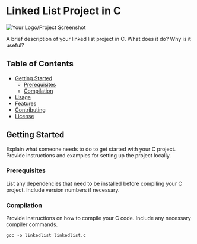 # Linked List Project in C

![Your Logo/Project Screenshot](link/to/screenshot.png)

A brief description of your linked list project in C. What does it do? Why is it useful?

## Table of Contents

- [Getting Started](#getting-started)
  - [Prerequisites](#prerequisites)
  - [Compilation](#compilation)
- [Usage](#usage)
- [Features](#features)
- [Contributing](#contributing)
- [License](#license)

## Getting Started

Explain what someone needs to do to get started with your C project. Provide instructions and examples for setting up the project locally.

### Prerequisites

List any dependencies that need to be installed before compiling your C project. Include version numbers if necessary.

### Compilation

Provide instructions on how to compile your C code. Include any necessary compiler commands.

```shell
gcc -o linkedlist linkedlist.c

